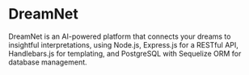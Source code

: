 # DreamNet
DreamNet is an AI-powered platform that connects your dreams to insightful interpretations, using Node.js, Express.js for a RESTful API, Handlebars.js for templating, and PostgreSQL with Sequelize ORM for database management.
